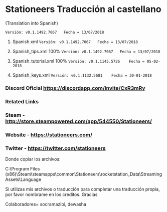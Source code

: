 # Stationeers Traducción al castellano

(Translation into Spanish)

```[javascript]
Versión: v0.1.1492.7067   Fecha = 13/07/2018
```

1. Spanish.xml               ```Versión: v0.1.1492.7067   Fecha = 13/07/2018```

2. Spanish_tips.xml 100%     ```Versión: v0.1.1492.7067   Fecha = 13/07/2018```

3. Spanish_tutorial.xml 100% ```Versión: v0.1.1145.5726    Fecha = 05-02-2018```

4. Spanish_keys.xml          ```Versión: v0.1.1132.5681    Fecha = 30-01-2018```

### Discord Oficial https://discordapp.com/invite/CxR3mRy

### Related Links
### Steam - http://store.steampowered.com/app/544550/Stationeers/

### Website - https://stationeers.com/

### Twitter - https://twitter.com/stationeers


Donde copiar los archivos:

C:\Program Files (x86)\Steam\steamapps\common\Stationeers\rocketstation_Data\StreamingAssets\Language

Si utilizas mis archivos o traducción para completar una traducción propia, por favor nombrame en los creditos. Gracias

Colaboradores= socramazibi, dewasha
